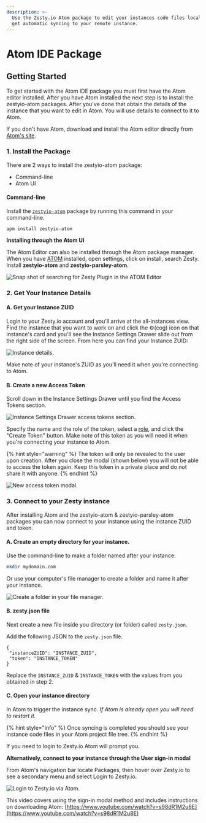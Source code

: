 ```yaml
---
description: >-
  Use the Zesty.io Atom package to edit your instances code files locally and
  get automatic syncing to your remote instance.
---
```


# Atom IDE Package

## Getting Started

To get started with the Atom IDE package you must first have the Atom editor installed. After you have Atom installed the next step is to install the zestyio-atom packages. After you've done that obtain the details of the instance that you want to edit in Atom. You will use details to connect to it to Atom.

If you don't have Atom, download and install the Atom editor directly from [Atom's site](https://atom.io/).

### 1. Install the Package

There are 2 ways to install the zestyio-atom package: 

* Command-line
* Atom UI

#### Command-line

Install the [`zestyio-atom`](https://atom.io/packages/zestyio-atom) package by running this command in your command-line.

```text
apm install zestyio-atom
```

**Installing through the Atom UI**

The Atom Editor can also be installed through the Atom package manager. When you have [ATOM](https://atom.io) installed, open settings, click on install, search Zesty. Install **zestyio-atom** and **zestyio-parsley-atom**.

![Snap shot of searching for Zesty Plugin in the ATOM Editor](../.gitbook/assets/image%20%283%29.png)

### 2. Get Your Instance Details

#### A. Get your Instance ZUID

Login to your Zesty.io account and you'll arrive at the all-instances view. Find the instance that you want to work on and click the ⚙️\(cog\) icon on that instance's card and you'll see the Instance Settings Drawer slide out from the right side of the screen.  From here you can find your Instance ZUID:

![Instance details.](../.gitbook/assets/instance-details%20%281%29.png)

Make note of your instance's ZUID as you'll need it when you're connecting to Atom.

#### B. Create a new Access Token

Scroll down in the Instance Settings Drawer until you find the Access Tokens section.

![Instance Settings Drawer access tokens section.](../.gitbook/assets/access-tokens-ui.png)

Specify the name and the role of the token, select a [role](https://zesty.org/getting-started/roles-and-permissions),  and click the "Create Token" button. Make note of this token as you will need it when you're connecting your instance to Atom. 

{% hint style="warning" %}
The token will only be revealed to the user upon creation. After you close the modal \(shown below\) you will not be able to access the token again. Keep this token in a private place and do not share it with anyone.
{% endhint %}

![New access token modal.](../.gitbook/assets/new-access-token%20%281%29.png)

### 3. Connect to your Zesty instance

After installing Atom and the zestyio-atom & zestyio-parsley-atom packages you can now connect to your instance using the instance ZUID and token.

#### A. Create an empty directory for your instance.

Use the command-line to make a folder named after your instance: 

```bash
mkdir mydomain.com
```

Or use your computer's file manager to create a folder and name it after your instance. 

![Create a folder in your file manager.](../.gitbook/assets/atom-file-manager.png)

#### B. zesty.json file

Next create a new file inside you directory \(or folder\) called `zesty.json`. 

Add the following JSON to the `zesty.json` file.

```text
{
 "instanceZUID": "INSTANCE_ZUID",
 "token": "INSTANCE_TOKEN"
}
```

Replace the `INSTANCE_ZUID` & `INSTANCE_TOKEN` with the values from you obtained in step 2.

#### C. Open your instance directory

In Atom to trigger the instance sync. _If Atom is already open you will need to restart it._ 

{% hint style="info" %}
Once syncing is completed you should see your instance code files in your Atom project file tree.
{% endhint %}

If you need to login to Zesty.io Atom will prompt you.

**Alternatively, connect to your instance through the User sign-in modal**

From Atom's navigation bar locate Packages, then hover over Zesty.io to see a secondary menu and select Login to Zesty.io. 

![Login to Zesty.io via Atom.](../.gitbook/assets/atom-login-to-zesty.png)

   
This video covers using the sign-in modal method and includes instructions on downloading Atom: [https://www.youtube.com/watch?v=s98dR1M2u8E](https://www.youtube.com/watch?v=s98dR1M2u8E)

